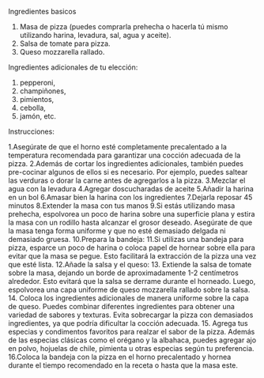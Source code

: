 
Ingredientes basicos 

1. Masa de pizza (puedes comprarla prehecha o hacerla tú mismo utilizando harina, levadura, sal, agua y aceite).
2. Salsa de tomate para pizza.
3. Queso mozzarella rallado.

Ingredientes adicionales de tu elección: 

1. pepperoni, 
2. champiñones, 
3. pimientos, 
4. cebolla, 
5. jamón, etc.

Instrucciones:

1.Asegúrate de que el horno esté completamente precalentado a la temperatura recomendada para garantizar una cocción adecuada de la pizza.
2.Además de cortar los ingredientes adicionales, también puedes pre-cocinar algunos de ellos si es necesario. Por ejemplo, puedes saltear las verduras o dorar la carne antes de agregarlos a la pizza.
3.Mezclar el agua con la levadura
4.Agregar doscucharadas de aceite
5.Añadir la harina en un bol
6.Amasar bien la harina con los ingredientes
7.Dejarla reposar 45 minutos
8.Extender la masa con tus manos
9.Si estás utilizando masa prehecha, espolvorea un poco de harina sobre una superficie plana y estira la masa con un rodillo hasta alcanzar el grosor deseado. Asegúrate de que la masa tenga forma uniforme y que no esté demasiado delgada ni demasiado gruesa.
10.Prepara la bandeja:
11.Si utilizas una bandeja para pizza, esparce un poco de harina o coloca papel de hornear sobre ella para evitar que la masa se pegue. Esto facilitará la extracción de la pizza una vez que esté lista.
12.Añade la salsa y el queso:
13. Extiende la salsa de tomate sobre la masa, dejando un borde de aproximadamente 1-2 centímetros alrededor. Esto evitará que la salsa se derrame durante el horneado. Luego, espolvorea una capa uniforme de queso mozzarella rallado sobre la salsa.
14. Coloca los ingredientes adicionales de manera uniforme sobre la capa de queso. Puedes combinar diferentes ingredientes para obtener una variedad de sabores y texturas. Evita sobrecargar la pizza con demasiados ingredientes, ya que podría dificultar la cocción adecuada.
15. Agrega tus especias y condimentos favoritos para realzar el sabor de la pizza. Además de las especias clásicas como el orégano y la albahaca, puedes agregar ajo en polvo, hojuelas de chile, pimienta u otras especias según tu preferencia.
16.Coloca la bandeja con la pizza en el horno precalentado y hornea durante el tiempo recomendado en la receta o hasta que la masa este.